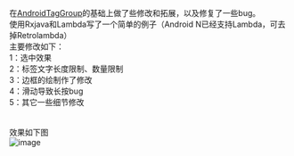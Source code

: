 在[AndroidTagGroup](https://github.com/2dxgujun/AndroidTagGroup)的基础上做了些修改和拓展，以及修复了一些bug。
<br>使用Rxjava和Lambda写了一个简单的例子（Android N已经支持Lambda，可去掉Retrolambda）
<br>主要修改如下：
<br>1：选中效果
<br>2：标签文字长度限制、数量限制
<br>3：边框的绘制作了修改
<br>4：滑动导致长按bug
<br>5：其它一些细节修改
<br>
<br>
<br>效果如下图
<br>![image](https://github.com/lin18/TagsGroup/blob/master/image/Screenshot_2016-03-26-17-29-43.png?raw=true)

